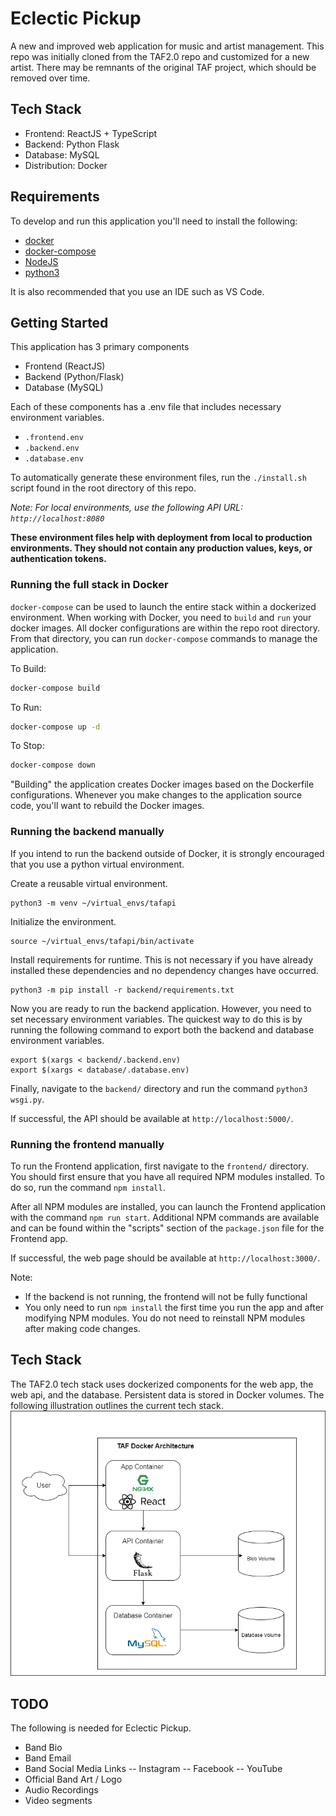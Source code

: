 # Eclectic Pickup
A new and improved web application for music and artist management. This repo was initially cloned from the TAF2.0 repo and customized for a new artist. There may be remnants of the original TAF project, which should be removed over time.

## Tech Stack
- Frontend: ReactJS + TypeScript
- Backend: Python Flask
- Database: MySQL
- Distribution: Docker

## Requirements
To develop and run this application you'll need to install the following:
 - [docker](https://docs.docker.com/get-docker/)
 - [docker-compose](https://docs.docker.com/compose/install/)
 - [NodeJS](https://nodejs.org/en/download/)
 - [python3](https://www.python.org/downloads/)

It is also recommended that you use an IDE such as VS Code.

## Getting Started
This application has 3 primary components
- Frontend (ReactJS)
- Backend (Python/Flask)
- Database (MySQL)

Each of these components has a .env file that includes necessary environment variables.
- `.frontend.env`
- `.backend.env`
- `.database.env`

To automatically generate these environment files, run the `./install.sh` script found in the root directory of this repo.

_Note: For local environments, use the following API URL: `http://localhost:8080`_

**These environment files help with deployment from local to production environments. They should not contain any production values, keys, or authentication tokens.**

### Running the full stack in Docker
`docker-compose` can be used to launch the entire stack within a dockerized environment. When working with Docker, you need to `build` and `run` your docker images. All docker configurations are within the repo root directory. From that directory, you can run `docker-compose` commands to manage the application.

To Build:
```bash
docker-compose build
```

To Run:
```bash
docker-compose up -d
```

To Stop:
```bash
docker-compose down
```

"Building" the application creates Docker images based on the Dockerfile configurations. Whenever you make changes to the application source code, you'll want to rebuild the Docker images.



### Running the backend manually

If you intend to run the backend outside of Docker, it is strongly encouraged that you use a python virtual environment.

Create a reusable virtual environment.
```
python3 -m venv ~/virtual_envs/tafapi
```
Initialize the environment.
```
source ~/virtual_envs/tafapi/bin/activate
```
Install requirements for runtime. This is not necessary if you have already installed these dependencies and no dependency changes have occurred.
```
python3 -m pip install -r backend/requirements.txt
```

Now you are ready to run the backend application. However, you need to set necessary environment variables.
The quickest way to do this is by running the following command to export both the backend and database environment variables.
```
export $(xargs < backend/.backend.env)
export $(xargs < database/.database.env)
```

Finally, navigate to the `backend/` directory and run the command `python3 wsgi.py`.

If successful, the API should be available at `http://localhost:5000/`.

### Running the frontend manually
To run the Frontend application, first navigate to the `frontend/` directory. You should first ensure that you have all required NPM modules installed. To do so, run the command `npm install`.

After all NPM modules are installed, you can launch the Frontend application with the command `npm run start`. Additional NPM commands are available and can be found within the "scripts" section of the `package.json` file for the Frontend app.

If successful, the web page should be available at `http://localhost:3000/`.

Note:
 - If the backend is not running, the frontend will not be fully functional
 - You only need to run `npm install` the first time you run the app and after modifying NPM modules. You do not need to reinstall NPM modules after making code changes.

## Tech Stack
The TAF2.0 tech stack uses dockerized components for the web app, the web api, and the database. Persistent data is stored in Docker volumes. The following illustration outlines the current tech stack.
![TAF Tech Stack](docs/taf20_arch.drawio.png)


## TODO
The following is needed for Eclectic Pickup.

- Band Bio
- Band Email
- Band Social Media Links
-- Instagram
-- Facebook
-- YouTube
- Official Band Art / Logo
- Audio Recordings
- Video segments